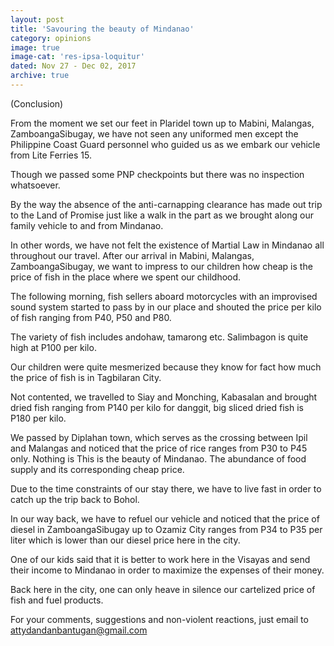 ```yaml
---
layout: post
title: 'Savouring the beauty of Mindanao'
category: opinions
image: true
image-cat: 'res-ipsa-loquitur'
dated: Nov 27 - Dec 02, 2017
archive: true
---
```


(Conclusion)

From the moment we set our feet in Plaridel town up to Mabini, Malangas, ZamboangaSibugay, we have not seen any uniformed men except the Philippine Coast Guard personnel who guided us as we embark our vehicle from Lite Ferries 15.

Though we passed some PNP checkpoints but there was no inspection whatsoever. 

By the way the absence of the anti-carnapping clearance has made out trip to the Land of Promise just like a walk in the part as we brought along our family vehicle to and from Mindanao.

In other words, we have not felt the existence of Martial Law in Mindanao all throughout our travel.
After our arrival in Mabini, Malangas, ZamboangaSibugay, we want to impress to our children how cheap is the price of fish in the place where we spent our childhood.

The following morning, fish sellers aboard motorcycles with an improvised  sound system started to pass by in our place and shouted the price per kilo of fish ranging from P40, P50 and P80.

The variety of fish includes andohaw, tamarong etc. Salimbagon is quite high at P100 per kilo.

Our children were quite mesmerized because they know for fact how much the price of fish is in Tagbilaran City.

Not contented, we travelled to Siay and Monching, Kabasalan and brought dried fish ranging from P140 per kilo for danggit, big sliced dried fish is P180 per kilo.

We passed by Diplahan town, which serves as the crossing between Ipil and Malangas and noticed that the price of rice ranges from P30 to P45 only. Nothing is	This is the beauty of Mindanao. The abundance of food supply and its corresponding cheap price.

Due to the time constraints of our stay there, we have to live fast in order to catch up the trip back to Bohol.

In our way back, we have to refuel our vehicle and noticed that the price of diesel in ZamboangaSibugay up to Ozamiz City ranges from P34 to P35 per liter which is lower than our diesel price here in the city.

One of our kids said that it is better to work here in the Visayas and send their income to Mindanao in order to maximize the expenses of their money.

Back here in the city, one can only heave in silence our cartelized price of fish and fuel products.

For your comments, suggestions and non-violent reactions, just email to attydandanbantugan@gmail.com
